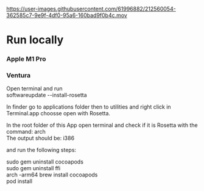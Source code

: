 


https://user-images.githubusercontent.com/61996882/212560054-362585c7-9e9f-4df0-95a6-160bad9f0b4c.mov



# Run locally
### Apple M1 Pro
### Ventura 

Open terminal and run  
softwareupdate --install-rosetta  

In finder go to applications folder then to utilities and right click in Terminal.app choosse open with Rosetta.  

In the root folder of this App open terminal and check if it is Rosetta with the command: arch  
The output should be: i386  

and run the following steps:   

sudo gem uninstall cocoapods  
sudo gem uninstall ffi  
arch -arm64 brew install cocoapods  
pod install  
